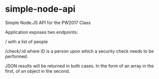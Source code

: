 # simple-node-api
Simple Node.JS API for the PW2017 Class

Application exposes two endpoints:

/ with a list of people

/check/:id where ID is a person upon which a security check needs to be performed. 

JSON results will be returned in both cases. In the form of an array in the first, of an object in the second.
